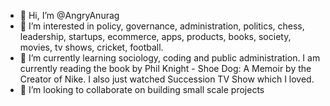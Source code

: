 - 👋 Hi, I’m @AngryAnurag
- 👀 I’m interested in policy, governance, administration, politics, chess, leadership, startups, ecommerce, apps, products, books, society, movies, tv shows, cricket, football.
- 🌱 I’m currently learning sociology, coding and public administration. I am currently reading the book by Phil Knight - Shoe Dog: A Memoir by the Creator of Nike. I also just watched Succession TV Show which I loved. 
- 💞️ I’m looking to collaborate on building small scale projects


<!---
AngryAnurag/AngryAnurag is a ✨ special ✨ repository because its `README.md` (this file) appears on your GitHub profile.
You can click the Preview link to take a look at your changes.
- 📫 How to reach me ...

--->
